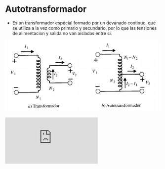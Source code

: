 # Autotransformador
+ Es un transformador especial formado por un devanado continuo, que se utiliza a la vez como 
primario y secundario, por lo que las tensiones de alimentacion y salida no van aisladas entre si.

![Autotransformador](imagenes/autotransformador1.png)

![](http://www.sciweavers.org/tex2img.php?eq=%20%5Cfrac%7BV_1%7D%7BV_2%7D%20&bc=White&fc=Black&im=jpg&fs=12&ff=arev&edit=0)
